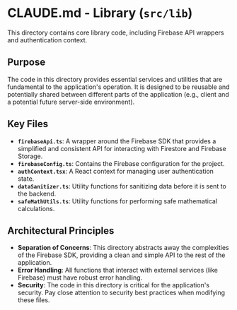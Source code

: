 # CLAUDE.md - Library (`src/lib`)

This directory contains core library code, including Firebase API wrappers and authentication context.

## Purpose
The code in this directory provides essential services and utilities that are fundamental to the application's operation. It is designed to be reusable and potentially shared between different parts of the application (e.g., client and a potential future server-side environment).

## Key Files
- **`firebaseApi.ts`**: A wrapper around the Firebase SDK that provides a simplified and consistent API for interacting with Firestore and Firebase Storage.
- **`firebaseConfig.ts`**: Contains the Firebase configuration for the project.
- **`authContext.tsx`**: A React context for managing user authentication state.
- **`dataSanitizer.ts`**: Utility functions for sanitizing data before it is sent to the backend.
- **`safeMathUtils.ts`**: Utility functions for performing safe mathematical calculations.

## Architectural Principles
- **Separation of Concerns**: This directory abstracts away the complexities of the Firebase SDK, providing a clean and simple API to the rest of the application.
- **Error Handling**: All functions that interact with external services (like Firebase) must have robust error handling.
- **Security**: The code in this directory is critical for the application's security. Pay close attention to security best practices when modifying these files.
